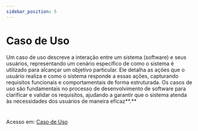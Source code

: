 ```yaml
---
sidebar_position: 5
---
```

# Caso de Uso

<div className="justify-text"> Um caso de uso descreve a interação entre um sistema (software) e seus usuários, representando um cenário específico de como o sistema é utilizado para alcançar um objetivo particular. Ele detalha as ações que o usuário realiza e como o sistema responde a essas ações, capturando requisitos funcionais e comportamentais de forma estruturada. Os casos de uso são fundamentais no processo de desenvolvimento de software para clarificar e validar os requisitos, ajudando a garantir que o sistema atenda às necessidades dos usuários de maneira eficaz<span style={{color: '#fcba03'}}>**.**</span> </div>

#
Acesso em: [Caso de Uso](@site/static/img/RIGEL-DriverPlan-CasosDeUso.pdf)